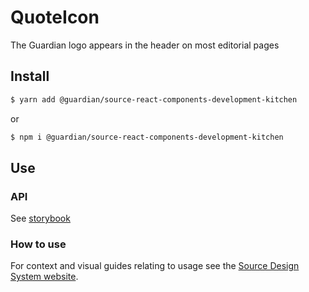 # QuoteIcon

The Guardian logo appears in the header on most editorial pages

## Install

```sh
$ yarn add @guardian/source-react-components-development-kitchen
```

or

```sh
$ npm i @guardian/source-react-components-development-kitchen
```

## Use

### API

See [storybook](https://guardian.github.io/source/?path=/docs/kitchen-source-react-components-development-kitchen-logo--playground)

### How to use

For context and visual guides relating to usage see the [Source Design System website](https://theguardian.design).
